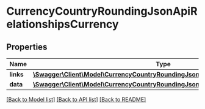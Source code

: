 # CurrencyCountryRoundingJsonApiRelationshipsCurrency

## Properties
Name | Type | Description | Notes
------------ | ------------- | ------------- | -------------
**links** | [**\Swagger\Client\Model\CurrencyCountryRoundingJsonApiRelationshipsCurrencyLinks**](CurrencyCountryRoundingJsonApiRelationshipsCurrencyLinks.md) |  | [optional] 
**data** | [**\Swagger\Client\Model\CurrencyCountryRoundingJsonApiRelationshipsCurrencyData**](CurrencyCountryRoundingJsonApiRelationshipsCurrencyData.md) |  | [optional] 

[[Back to Model list]](../../README.md#documentation-for-models) [[Back to API list]](../../README.md#documentation-for-api-endpoints) [[Back to README]](../../README.md)

